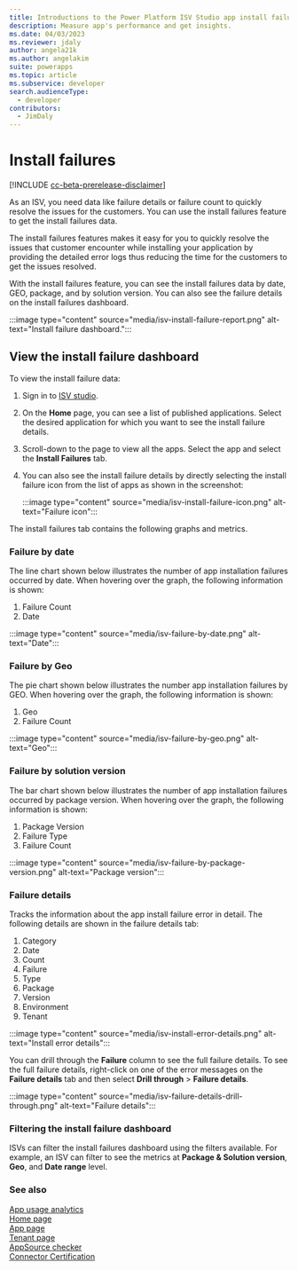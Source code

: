 ```yaml
---
title: Introductions to the Power Platform ISV Studio app install failure analytics| Microsoft Docs
description: Measure app's performance and get insights.
ms.date: 04/03/2023
ms.reviewer: jdaly
author: angela21k
ms.author: angelakim
suite: powerapps
ms.topic: article
ms.subservice: developer
search.audienceType: 
  - developer
contributors: 
  - JimDaly
---
```


# Install failures


[!INCLUDE [cc-beta-prerelease-disclaimer](../../includes/cc-beta-prerelease-disclaimer.md)]

As an ISV, you need data like failure details or failure count to quickly resolve the issues for the customers. You can use the install failures feature to get the install failures data.

The install failures features makes it easy for you to quickly resolve the issues that customer encounter while installing your application by providing the detailed error logs thus reducing the time for the customers to get the issues resolved.

With the install failures feature, you can see the install failures data by date, GEO, package, and by solution version. You can also see the failure details on the install failures dashboard.

:::image type="content" source="media/isv-install-failure-report.png" alt-text="Install failure dashboard.":::
 
## View the install failure dashboard

To view the install failure data:

1. Sign in to [ISV studio](https://aka.ms/ISVStudio/).
1. On the **Home** page, you can see a list of published applications. Select the desired application for which you want to see the install failure details.
1. Scroll-down to the page to view all the apps. Select the app and select the **Install Failures** tab.
1. You can also see the install failure details by directly selecting the install failure icon from the list of apps as shown in the screenshot:

   :::image type="content" source="media/isv-install-failure-icon.png" alt-text="Failure icon":::

The install failures tab contains the following graphs and metrics.

### Failure by date

The line chart shown below illustrates the number of app installation failures occurred by date. When hovering over the graph, the following information is shown:

 1. Failure Count
 1. Date

:::image type="content" source="media/isv-failure-by-date.png" alt-text="Date":::

### Failure by Geo

The pie chart shown below illustrates the number app installation failures by GEO. When hovering over the graph, the following information is shown:

1. Geo 
1. Failure Count

:::image type="content" source="media/isv-failure-by-geo.png" alt-text="Geo":::

### Failure by solution version

The bar chart shown below illustrates the number of app installation failures occurred by package version. When hovering over the graph, the following information is shown:

1. Package Version
1. Failure Type
1. Failure Count

:::image type="content" source="media/isv-failure-by-package-version.png" alt-text="Package version":::

### Failure details

Tracks the information about the app install failure error in detail. The following details are shown in the failure details tab:

1. Category
1. Date
1. Count
1. Failure
1. Type
1. Package
1. Version
1. Environment
1. Tenant

:::image type="content" source="media/isv-install-error-details.png" alt-text="Install error details":::

You can drill through the **Failure** column to see the full failure details. To see the full failure details, right-click on one of the error messages on the **Failure details** tab and then select **Drill through** > **Failure details**.

:::image type="content" source="media/isv-failure-details-drill-through.png" alt-text="Failure details":::

### Filtering the install failure dashboard

ISVs can filter the install failures dashboard using the filters available. For example, an ISV can filter to see the metrics at **Package & Solution version**, **Geo**, and **Date range** level.

### See also

[App usage analytics](usage-analytics.md)<br/>
[Home page](home.md)  
[App page](app.md)<br/> 
[Tenant page](tenant.md)<br/>
[AppSource checker](appsource-checker.md)<br/>
[Connector Certification](connector-certification.md)

